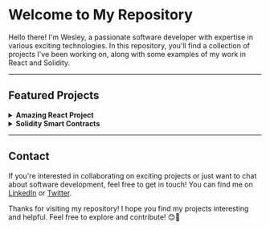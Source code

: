# Welcome to My Repository

Hello there! I'm Wesley, a passionate software developer with expertise in various exciting technologies. In this repository, you'll find a collection of projects I've been working on, along with some examples of my work in React and Solidity.

---

## Featured Projects

<details>
  <summary><b>Amazing React Project</b></summary>
  
  This project is an example of my ability to develop dynamic and responsive web applications using React. Take a look around and let me know what you think!

  [View Project](link_to_react_project)
</details>

<details>
  <summary><b>Solidity Smart Contracts</b></summary>
  
  Here you'll find examples of smart contracts I've developed in Solidity. From simple contracts to complex decentralized applications, I'm excited to share my expertise in this space.

  [View Contracts](link_to_solidity_project)
</details>

---

## Contact
If you're interested in collaborating on exciting projects or just want to chat about software development, feel free to get in touch! You can find me on [LinkedIn](link_to_linkedin) or [Twitter](link_to_twitter).

Thanks for visiting my repository! I hope you find my projects interesting and helpful. Feel free to explore and contribute! 😊🚀


